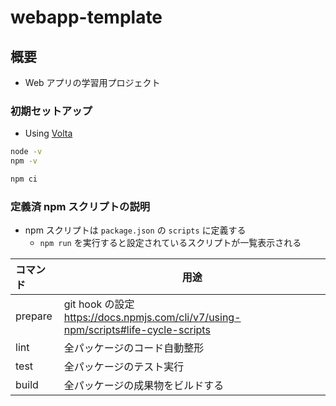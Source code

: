 # webapp-template

## 概要

- Web アプリの学習用プロジェクト

### 初期セットアップ

- Using [Volta](https://docs.volta.sh/guide/getting-started)

```sh
node -v
npm -v
```

```sh
npm ci
```

### 定義済 npm スクリプトの説明

- npm スクリプトは `package.json` の `scripts` に定義する
  - `npm run` を実行すると設定されているスクリプトが一覧表示される

| コマンド | 用途                                                                                  |
| :------- | ------------------------------------------------------------------------------------- |
| prepare  | git hook の設定<br>https://docs.npmjs.com/cli/v7/using-npm/scripts#life-cycle-scripts |
| lint     | 全パッケージのコード自動整形                                                          |
| test     | 全パッケージのテスト実行                                                              |
| build    | 全パッケージの成果物をビルドする                                                      |
